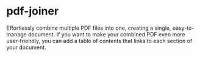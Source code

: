 # pdf-joiner
Effortlessly combine multiple PDF files into one, creating a single, easy-to-manage document. If you want to make your combined PDF even more user-friendly, you can add a table of contents that links to each section of your document.
